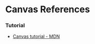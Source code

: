 # Canvas References

### Tutorial

* [Canvas tutorial - MDN](https://developer.mozilla.org/en-US/docs/Web/API/Canvas_API/Tutorial)